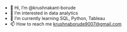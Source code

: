 - 👋 Hi, I’m @krushnakant-borude
- 👀 I’m interested in data analytics
- 🌱 I’m currently learning SQL, Python, Tableau
- 📫 How to reach me krushnaborude9007@gmail.com

<!---
krushnakant-borude/krushnakant-borude is a ✨ special ✨ repository because its `README.md` (this file) appears on your GitHub profile.
You can click the Preview link to take a look at your changes.
--->
